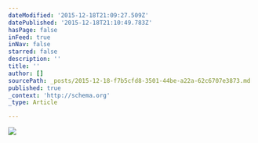 ```yaml
---
dateModified: '2015-12-18T21:09:27.509Z'
datePublished: '2015-12-18T21:10:49.783Z'
hasPage: false
inFeed: true
inNav: false
starred: false
description: ''
title: ''
author: []
sourcePath: _posts/2015-12-18-f7b5cfd8-3501-44be-a22a-62c6707e3873.md
published: true
_context: 'http://schema.org'
_type: Article

---
```

![](https://the-grid-user-content.s3-us-west-2.amazonaws.com/f7b21a5f-4e3d-4a5e-83d9-05ee81ca6263.jpg)